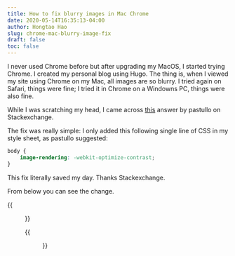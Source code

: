 ```yaml
---
title: How to fix blurry images in Mac Chrome
date: 2020-05-14T16:35:13-04:00
author: Hongtao Hao
slug: chrome-mac-blurry-image-fix
draft: false
toc: false
---
```


I never used Chrome before but after upgrading my MacOS, I started trying Chrome. I created my personal blog using Hugo. The thing is, when I viewed my site using Chrome on my Mac, all images are so blurry. I tried again on Safari, things were fine; I tried it in Chrome on a Windowns PC, things were also fine. 

While I was scratching my head, I came across [this](https://stackoverflow.com/a/42216003) answer by pastullo on Stackexchange. 

The fix was really simple: I only added this following single line of CSS in my style sheet, as pastullo suggested:

```CSS
body {
	image-rendering: -webkit-optimize-contrast;
}
```

This fix literally saved my day. Thanks Stackexchange. 

From below you can see the change.

{{<figure src="/media/enblog/blurry.png" title="Before">}}

{{<figure src="/media/enblog/clear.png" title="After">}}
